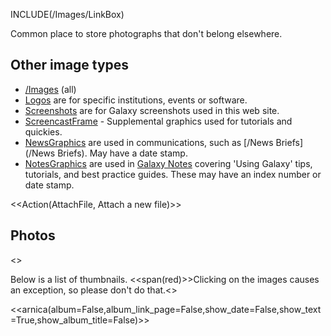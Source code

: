 INCLUDE(/Images/LinkBox)

Common place to store photographs that don't belong elsewhere.

## Other image types
* [/Images](/Images) (all)
* [Logos](/Images/Logos) are for specific institutions, events or software.
* [Screenshots](/Images/Screenshots) are for Galaxy screenshots used in this web site.
* [ScreencastFrame](/Images/ScreencastFrame) - Supplemental graphics used for tutorials and quickies.
* [NewsGraphics](/Images/NewsGraphics) are used in communications, such as [/News Briefs](/News Briefs). May have a date stamp.
* [NotesGraphics](/Images/NotesGraphics) are used in [Galaxy Notes](/Notes) covering 'Using Galaxy' tips, tutorials, and best practice guides. These may have an index number or date stamp.

<<Action(AttachFile, Attach a new file)>>

## Photos

<<AttachList>>

Below is a list of thumbnails.  <<span(red)>>Clicking on the images causes an exception, so please don't do that.<<span>>

<<arnica(album=False,album_link_page=False,show_date=False,show_text=True,show_album_title=False)>>
